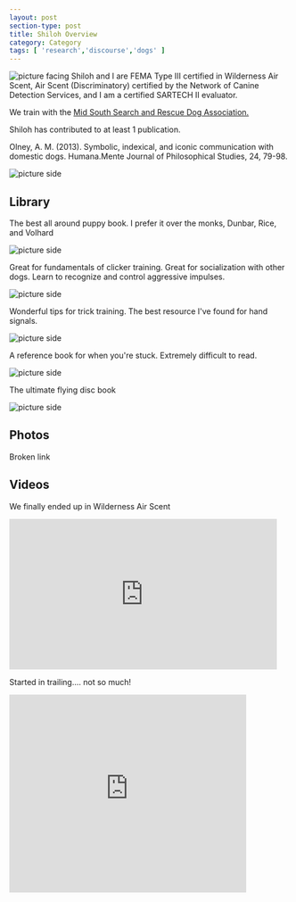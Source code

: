 ```yaml
---
layout: post
section-type: post
title: Shiloh Overview
category: Category
tags: [ 'research','discourse','dogs' ]
---
```

![picture facing](https://blogs.memphis.edu/aolney/files/2019/10/grass_facing.jpg)
Shiloh and I are FEMA Type III certified in Wilderness Air Scent, Air Scent (Discriminatory) certified by the Network of Canine Detection Services, and I am a certified SARTECH II evaluator.

We train with the [Mid South Search and Rescue Dog Association.](http://mssarda.org/)

Shiloh has contributed to at least 1 publication.

Olney, A. M. (2013). Symbolic, indexical, and iconic communication with domestic dogs. Humana.Mente Journal of Philosophical Studies, 24, 79-98. 

![picture side](https://blogs.memphis.edu/aolney/files/2019/10/P1160001.jpg)

## Library

The best all around puppy book. I prefer it over the monks, Dunbar, Rice, and Volhard

![picture side](https://blogs.memphis.edu/aolney/files/2019/10/item_raisepuppy.jpg)

Great for fundamentals of clicker training.
Great for socialization with other dogs.
Learn to recognize and control aggressive impulses.

![picture side](https://blogs.memphis.edu/aolney/files/2019/10/clicktocalm_256a.jpg)

Wonderful tips for trick training. The best resource I've found for hand signals. 

![picture side](https://blogs.memphis.edu/aolney/files/2019/10/pPETS-5594304dt.jpg)

A reference book for when you're stuck. Extremely difficult to read.

![picture side](https://blogs.memphis.edu/aolney/files/2019/10/952b.jpg)

The ultimate flying disc book

![picture side](https://blogs.memphis.edu/aolney/files/2019/10/Disc_Dogs.jpg)


## Photos

Broken link

## Videos

We finally ended up in Wilderness Air Scent

<iframe width="480" height="270" src="https://www.youtube.com/embed/6OftRcn-684" frameborder="0" allowfullscreen></iframe>

Started in trailing.... not so much!

<iframe width="425" height="355" src="https://www.youtube.com/embed/njnjNUtgC9k" frameborder="0" allowfullscreen></iframe>








